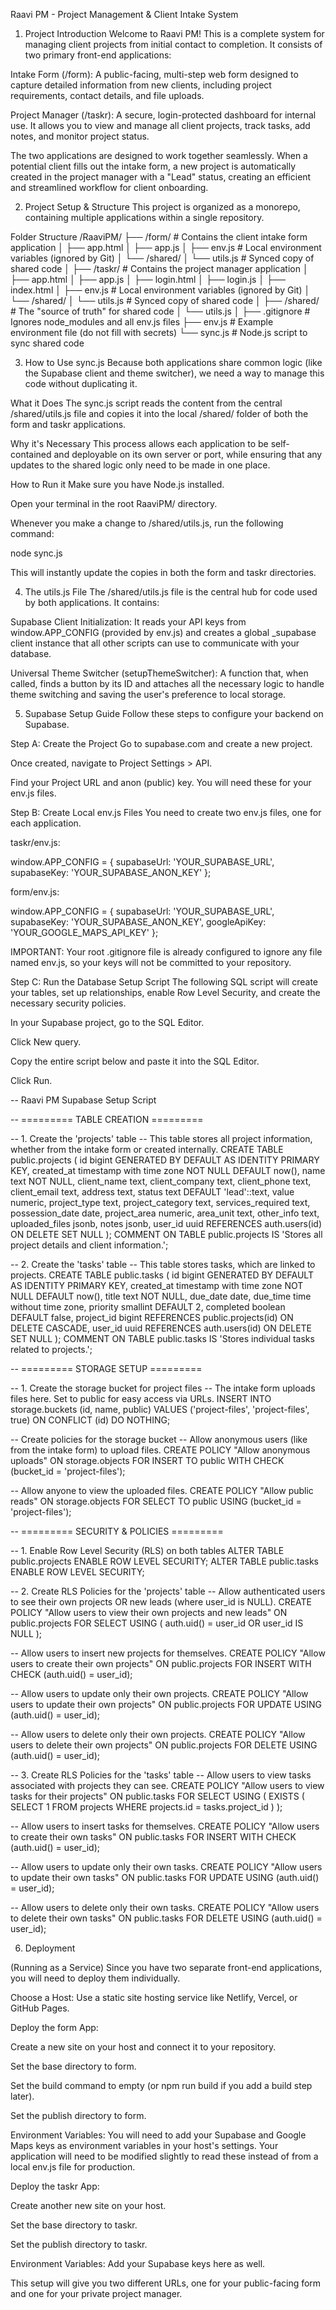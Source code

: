 Raavi PM - Project Management & Client Intake System

1. Project Introduction
Welcome to Raavi PM! This is a complete system for managing client projects from initial contact to completion. It consists of two primary front-end applications:

Intake Form (/form): A public-facing, multi-step web form designed to capture detailed information from new clients, including project requirements, contact details, and file uploads.

Project Manager (/taskr): A secure, login-protected dashboard for internal use. It allows you to view and manage all client projects, track tasks, add notes, and monitor project status.

The two applications are designed to work together seamlessly. When a potential client fills out the intake form, a new project is automatically created in the project manager with a "Lead" status, creating an efficient and streamlined workflow for client onboarding.

2. Project Setup & Structure
This project is organized as a monorepo, containing multiple applications within a single repository.

Folder Structure
/RaaviPM/
├── /form/              # Contains the client intake form application
│   ├── app.html
│   ├── app.js
│   ├── env.js          # Local environment variables (ignored by Git)
│   └── /shared/
│       └── utils.js    # Synced copy of shared code
│
├── /taskr/             # Contains the project manager application
│   ├── app.html
│   ├── app.js
│   ├── login.html
│   ├── login.js
│   ├── index.html
│   ├── env.js          # Local environment variables (ignored by Git)
│   └── /shared/
│       └── utils.js    # Synced copy of shared code
│
├── /shared/            # The "source of truth" for shared code
│   └── utils.js
│
├── .gitignore          # Ignores node_modules and all env.js files
├── env.js              # Example environment file (do not fill with secrets)
└── sync.js             # Node.js script to sync shared code

3. How to Use sync.js
Because both applications share common logic (like the Supabase client and theme switcher), we need a way to manage this code without duplicating it.

What it Does
The sync.js script reads the content from the central /shared/utils.js file and copies it into the local /shared/ folder of both the form and taskr applications.

Why it's Necessary
This process allows each application to be self-contained and deployable on its own server or port, while ensuring that any updates to the shared logic only need to be made in one place.

How to Run it
Make sure you have Node.js installed.

Open your terminal in the root RaaviPM/ directory.

Whenever you make a change to /shared/utils.js, run the following command:

node sync.js

This will instantly update the copies in both the form and taskr directories.

4. The utils.js File
The /shared/utils.js file is the central hub for code used by both applications. It contains:

Supabase Client Initialization: It reads your API keys from window.APP_CONFIG (provided by env.js) and creates a global _supabase client instance that all other scripts can use to communicate with your database.

Universal Theme Switcher (setupThemeSwitcher): A function that, when called, finds a button by its ID and attaches all the necessary logic to handle theme switching and saving the user's preference to local storage.

5. Supabase Setup Guide
Follow these steps to configure your backend on Supabase.

Step A: Create the Project
Go to supabase.com and create a new project.

Once created, navigate to Project Settings > API.

Find your Project URL and anon (public) key. You will need these for your env.js files.

Step B: Create Local env.js Files
You need to create two env.js files, one for each application.

taskr/env.js:

window.APP_CONFIG = {
  supabaseUrl: 'YOUR_SUPABASE_URL',
  supabaseKey: 'YOUR_SUPABASE_ANON_KEY'
};

form/env.js:

window.APP_CONFIG = {
  supabaseUrl: 'YOUR_SUPABASE_URL',
  supabaseKey: 'YOUR_SUPABASE_ANON_KEY',
  googleApiKey: 'YOUR_GOOGLE_MAPS_API_KEY'
};

IMPORTANT: Your root .gitignore file is already configured to ignore any file named env.js, so your keys will not be committed to your repository.

Step C: Run the Database Setup Script
The following SQL script will create your tables, set up relationships, enable Row Level Security, and create the necessary security policies.

In your Supabase project, go to the SQL Editor.

Click New query.

Copy the entire script below and paste it into the SQL Editor.

Click Run.

-- Raavi PM Supabase Setup Script

-- ========= TABLE CREATION =========

-- 1. Create the 'projects' table
-- This table stores all project information, whether from the intake form or created internally.
CREATE TABLE public.projects (
  id bigint GENERATED BY DEFAULT AS IDENTITY PRIMARY KEY,
  created_at timestamp with time zone NOT NULL DEFAULT now(),
  name text NOT NULL,
  client_name text,
  client_company text,
  client_phone text,
  client_email text,
  address text,
  status text DEFAULT 'lead'::text,
  value numeric,
  project_type text,
  project_category text,
  services_required text,
  possession_date date,
  project_area numeric,
  area_unit text,
  other_info text,
  uploaded_files jsonb,
  notes jsonb,
  user_id uuid REFERENCES auth.users(id) ON DELETE SET NULL
);
COMMENT ON TABLE public.projects IS 'Stores all project details and client information.';

-- 2. Create the 'tasks' table
-- This table stores tasks, which are linked to projects.
CREATE TABLE public.tasks (
  id bigint GENERATED BY DEFAULT AS IDENTITY PRIMARY KEY,
  created_at timestamp with time zone NOT NULL DEFAULT now(),
  title text NOT NULL,
  due_date date,
  due_time time without time zone,
  priority smallint DEFAULT 2,
  completed boolean DEFAULT false,
  project_id bigint REFERENCES public.projects(id) ON DELETE CASCADE,
  user_id uuid REFERENCES auth.users(id) ON DELETE SET NULL
);
COMMENT ON TABLE public.tasks IS 'Stores individual tasks related to projects.';


-- ========= STORAGE SETUP =========

-- 1. Create the storage bucket for project files
-- The intake form uploads files here. Set to public for easy access via URLs.
INSERT INTO storage.buckets (id, name, public)
VALUES ('project-files', 'project-files', true)
ON CONFLICT (id) DO NOTHING;

-- Create policies for the storage bucket
-- Allow anonymous users (like from the intake form) to upload files.
CREATE POLICY "Allow anonymous uploads" ON storage.objects
FOR INSERT TO public
WITH CHECK (bucket_id = 'project-files');

-- Allow anyone to view the uploaded files.
CREATE POLICY "Allow public reads" ON storage.objects
FOR SELECT TO public
USING (bucket_id = 'project-files');


-- ========= SECURITY & POLICIES =========

-- 1. Enable Row Level Security (RLS) on both tables
ALTER TABLE public.projects ENABLE ROW LEVEL SECURITY;
ALTER TABLE public.tasks ENABLE ROW LEVEL SECURITY;

-- 2. Create RLS Policies for the 'projects' table
-- Allow authenticated users to see their own projects OR new leads (where user_id is NULL).
CREATE POLICY "Allow users to view their own projects and new leads" ON public.projects
FOR SELECT USING (
  auth.uid() = user_id OR user_id IS NULL
);

-- Allow users to insert new projects for themselves.
CREATE POLICY "Allow users to create their own projects" ON public.projects
FOR INSERT WITH CHECK (auth.uid() = user_id);

-- Allow users to update only their own projects.
CREATE POLICY "Allow users to update their own projects" ON public.projects
FOR UPDATE USING (auth.uid() = user_id);

-- Allow users to delete only their own projects.
CREATE POLICY "Allow users to delete their own projects" ON public.projects
FOR DELETE USING (auth.uid() = user_id);

-- 3. Create RLS Policies for the 'tasks' table
-- Allow users to view tasks associated with projects they can see.
CREATE POLICY "Allow users to view tasks for their projects" ON public.tasks
FOR SELECT USING (
  EXISTS (
    SELECT 1 FROM projects
    WHERE projects.id = tasks.project_id
  )
);

-- Allow users to insert tasks for themselves.
CREATE POLICY "Allow users to create their own tasks" ON public.tasks
FOR INSERT WITH CHECK (auth.uid() = user_id);

-- Allow users to update only their own tasks.
CREATE POLICY "Allow users to update their own tasks" ON public.tasks
FOR UPDATE USING (auth.uid() = user_id);

-- Allow users to delete only their own tasks.
CREATE POLICY "Allow users to delete their own tasks" ON public.tasks
FOR DELETE USING (auth.uid() = user_id);


6. Deployment

(Running as a Service)
Since you have two separate front-end applications, you will need to deploy them individually.

Choose a Host: Use a static site hosting service like Netlify, Vercel, or GitHub Pages.

Deploy the form App:

Create a new site on your host and connect it to your repository.

Set the base directory to form.

Set the build command to empty (or npm run build if you add a build step later).

Set the publish directory to form.

Environment Variables: You will need to add your Supabase and Google Maps keys as environment variables in your host's settings. Your application will need to be modified slightly to read these instead of from a local env.js file for production.

Deploy the taskr App:

Create another new site on your host.

Set the base directory to taskr.

Set the publish directory to taskr.

Environment Variables: Add your Supabase keys here as well.

This setup will give you two different URLs, one for your public-facing form and one for your private project manager.